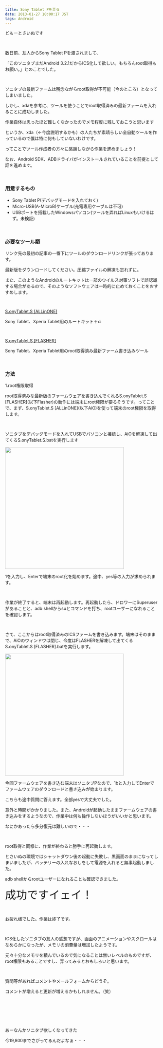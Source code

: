 ```yaml
---
title: Sony Tablet Pを弄る
date: 2013-01-27 10:00:17 JST
tags: Android
---
```

<p>どもーとさいぬです</p>
<p>&nbsp;</p>
<p>数日前、友人からSony Tablet Pを渡されまして、</p>
<p>「このソニタブまだAndroid 3.2.1だからICS化して欲しい。もちろんroot取得もお願い。」とのことでした。</p>
<p>&nbsp;</p>
<p>ソニタブの最新ファームは残念ながらroot取得が不可能（今のところ）となってしまいました。</p>
<p>しかし、xdaを参考に、ツールを使うことでroot取得済みの最新ファームを入れることに成功しました。</p>
<p>作業自体は思ったほど難しくなかったのでメモ程度に残しておこうと思います</p>
<p>というか、xda（←今度説明するかも）の人たちが素晴らしい全自動ツールを作っているので僕は特に何もしていないわけです。
</p>
<p>ってことでツール作成者の方々に感謝しながら作業を進めましょう！</p>
<p>なお、Android SDK、ADBドライバがインストールされていることを前提として話を進めます。</p>
<p>&nbsp;</p>
<h3>用意するもの</h3>
<ul>
<li>Sony Tablet P(デバッグモードを入れておく)</li>
<li>Micro-USB(A-MicroB)ケーブル(充電専用ケーブルは不可)</li>
<li>USBポートを搭載したWindowsパソコン(ツールを弄ればLinuxもいけるはず。未検証)</li>
</ul>
<p>&nbsp;</p>
<h3>必要なツール類</h3>
<p>リンク先の最初の記事の一番下にツールのダウンロードリンクが張ってあります。</p>
<p>最新版をダウンロードしてください。圧縮ファイルの解凍も忘れずに。</p>
<p>また、このようなAndroidのルートキットは一部のウイルス対策ソフトで誤認識する場合があるので、そのようなソフトウェアは一時的に止めておくことをおすすめします。</p>
<p>&nbsp;</p>
<p><a href="http://forum.xda-developers.com/showthread.php?t=2050126">S.onyTablet.S [ALLinONE]</a></p>
<p>Sony Tablet、Xperia Tablet用のルートキット＋α</p>
<p>&nbsp;</p>
<p><a href="http://forum.xda-developers.com/showthread.php?t=2050126">S.onyTablet.S [FLASHER]</a></p>
<p>Sony Tablet、Xperia Tablet用のroot取得済み最新ファーム書き込みツール</p>
<p>&nbsp;</p>
<h3>方法</h3>
<p>1.root権限取得</p>
<p>root取得済みな最新版のファームウェアを書き込んでくれるS.onyTablet.S [FLASHER](以下Flasher)の動作には端末にroot権限が要るそうです。ってことで、まず、S.onyTablet.S [ALLinONE](以下AiO)を使って端末のroot権限を取得します。</p>
<p>&nbsp;</p>
<p>ソニタブをデバッグモードを入れてUSBでパソコンと接続し、AiOを解凍して出てくるS.onyTablet.S.batを実行します</p>
<p><img src="https://lh3.googleusercontent.com/--1i39gQP4Vc/UQaerJ3IJpI/AAAAAAAABDQ/VaoxMKVFkSY/s400/aio1.png" height="400" width="390" /></p>
<p>1を入力し、Enterで端末のroot化を始めます。途中、yes等の入力が求められます。</p>
<p>&nbsp;</p>
<p>作業が終了すると、端末は再起動します。再起動したら、ドロワーにSuperuserがあることと、adb shellからsuとコマンドを打ち、rootユーザーになれることを確認します。</p>
<p>&nbsp;</p>
<p>さて、ここからはroot取得済みのICSファームを書き込みます。端末はそのままで、AiOのウィンドウは閉じ、今度はFLASHERを解凍して出てくるS.onyTablet.S [FLASHER].batを実行します。</p>
<p><img src="https://lh5.googleusercontent.com/-s4NxyDAQrOI/UQag7GzSCHI/AAAAAAAABDk/b82iXVDGeQI/s400/flasher1.png" height="400" width="390" /></p>
<p>今回ファームウェアを書き込む端末はソニタブPなので、1bと入力してEnterでファームウェアのダウンロードと書き込みが始まります。</p>
<p>こちらも途中質問に答えます。全部yesで大丈夫でした。</p>
<p>意外と時間がかかりました。また、Androidが起動したままファームウェアの書き込みをするようなので、作業中は何も操作しないほうがいいかと思います。</p>
<p>なにかあったら多分復元は難しいので・・・</p>
<p>&nbsp;</p>
<p>root取得と同様に、作業が終わると勝手に再起動します。</p>
<p>とさいぬの環境ではシャットダウン後の起動に失敗し、黒画面のままになってしまいましたが、バッテリーの入れなおしをして電源を入れると無事起動しました。</p>
<p>adb shellからrootユーザーになれることも確認できました。</p>
<p><span style="font-size:36px;">成功ですイェイ！</span></p>
<p>&nbsp;</p>
<p>お疲れ様でした。作業は終了です。</p>
<p>&nbsp;</p>
<p>ICS化したソニタブの友人の感想ですが、画面のアニメーションやスクロールはなめらかになったが、メモリの消費量は増加したようです。</p>
<p>元々十分なメモリを積んでいるので気になることは無いレベルのものですが、root権限もあることですし、弄ってみるとおもしろいと思います。</p>
<p>&nbsp;</p>
<p>質問等があればコメントやメールフォームからどうぞ。</p>
<p>コメントが増えると更新が増えるかもしれません。（笑）</p>
<p>&nbsp;</p>
<p>&nbsp;</p>
<p>&nbsp;</p>
<p>あーなんかソニタブ欲しくなってきた</p>
<p>今19,800までさがってるんだよなぁ・・・</p>
